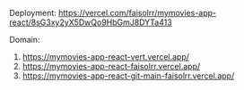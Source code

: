 Deployment:
https://vercel.com/faisolrr/mymovies-app-react/8sG3xy2yX5DwQo9HbGmJ8DYTa413

Domain:

1.  https://mymovies-app-react-vert.vercel.app/
2.  https://mymovies-app-react-faisolrr.vercel.app/
3.  https://mymovies-app-react-git-main-faisolrr.vercel.app/
